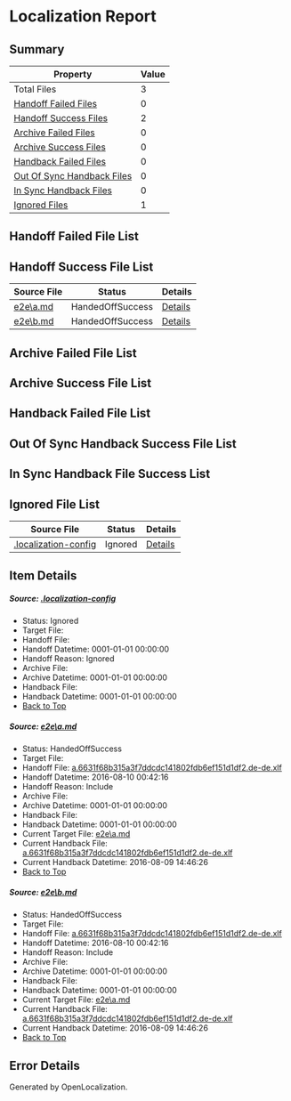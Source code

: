 # <a name='report-top'></a> Localization Report

## Summary
 Property | Value 
 -------- | ----- 
 Total Files | 3
[ Handoff Failed Files ](#handoff-failed-list)| 0
[ Handoff Success Files ](#handoff-success-list)| 2
[ Archive Failed Files ](#archive-failed-list)| 0
[ Archive Success Files ](#archive-success-list)| 0
[ Handback Failed Files ](#handback-failed-list)| 0
[ Out Of Sync Handback Files ](#outofsync-handback-success-list)| 0
[ In Sync Handback Files ](#insync-handback-success-list)| 0
[ Ignored Files ](#ignored-list)| 1

## <a name='handoff-failed-list'></a> Handoff Failed File List

## <a name='handoff-success-list'></a> Handoff Success File List
 Source File | Status | Details 
 ----------- | ------ | ------- 
 [e2e\a.md](https://github.com/OpenLocalizationTestOrg/oltest/blob/ddfe931f649defb0c8dbdafe4a763b295f5643b1/e2e/a.md) | HandedOffSuccess | [Details](#366352c5a987e3123eb624b903ea500bfa74eea51)
 [e2e\b.md](https://github.com/OpenLocalizationTestOrg/oltest/blob/ddfe931f649defb0c8dbdafe4a763b295f5643b1/e2e/b.md) | HandedOffSuccess | [Details](#366352c5a987e3123eb624b903ea500bfa74eea52)

## <a name='archive-failed-list'></a> Archive Failed File List

## <a name='archive-success-list'></a> Archive Success File List

## <a name='handback-failed-list'></a> Handback Failed File List

## <a name='outofsync-handback-success-list'></a> Out Of Sync Handback Success File List

## <a name='insync-handback-success-list'></a> In Sync Handback File Success List

## <a name='ignored-list'></a> Ignored File List
 Source File | Status | Details 
 ----------- | ------ | ------- 
 [.localization-config](https://github.com/OpenLocalizationTestOrg/oltest/blob/ddfe931f649defb0c8dbdafe4a763b295f5643b1/.localization-config) | Ignored | [Details](#3d4f252ac210baf56311d7e97dcc2db10974dbd20)

## Item Details
##### <a name='3d4f252ac210baf56311d7e97dcc2db10974dbd20'></a> Source: [.localization-config](https://github.com/OpenLocalizationTestOrg/oltest/blob/ddfe931f649defb0c8dbdafe4a763b295f5643b1/.localization-config)
* Status: Ignored
* Target File: 
* Handoff File: 
* Handoff Datetime: 0001-01-01 00:00:00
* Handoff Reason: Ignored
* Archive File: 
* Archive Datetime: 0001-01-01 00:00:00
* Handback File: 
* Handback Datetime: 0001-01-01 00:00:00
* [Back to Top](#report-top)

##### <a name='366352c5a987e3123eb624b903ea500bfa74eea51'></a> Source: [e2e\a.md](https://github.com/OpenLocalizationTestOrg/oltest/blob/ddfe931f649defb0c8dbdafe4a763b295f5643b1/e2e/a.md)
* Status: HandedOffSuccess
* Target File: 
* Handoff File: [a.6631f68b315a3f7ddcdc141802fdb6ef151d1df2.de-de.xlf](https://github.com/OpenLocalizationTestOrg/olhandoff-e2e/blob/10098a3164ec38fc80426d0a94862e3ebcf1799c/ol-handoff/OpenLocalizationTestOrg/ol-test-dede/ci/ht/a.6631f68b315a3f7ddcdc141802fdb6ef151d1df2.de-de.xlf)
* Handoff Datetime: 2016-08-10 00:42:16
* Handoff Reason: Include
* Archive File: 
* Archive Datetime: 0001-01-01 00:00:00
* Handback File: 
* Handback Datetime: 0001-01-01 00:00:00
* Current Target File: [e2e\a.md](https://github.com/OpenLocalizationTestOrg/ol-test-dede/blob/a414d247158c58d74dd3133589f029a83ea8ec7e/e2e/a.md)
* Current Handback File: [a.6631f68b315a3f7ddcdc141802fdb6ef151d1df2.de-de.xlf](https://github.com/OpenLocalizationTestOrg/olhandback-e2e/blob/69eb44b87161df4ba10d96ca32ed582ab9f60bb6/ol-handback/OpenLocalizationTestOrg/ol-test-dede/ci/ht/a.6631f68b315a3f7ddcdc141802fdb6ef151d1df2.de-de.xlf)
* Current Handback Datetime: 2016-08-09 14:46:26
* [Back to Top](#report-top)

##### <a name='366352c5a987e3123eb624b903ea500bfa74eea52'></a> Source: [e2e\b.md](https://github.com/OpenLocalizationTestOrg/oltest/blob/ddfe931f649defb0c8dbdafe4a763b295f5643b1/e2e/b.md)
* Status: HandedOffSuccess
* Target File: 
* Handoff File: [a.6631f68b315a3f7ddcdc141802fdb6ef151d1df2.de-de.xlf](https://github.com/OpenLocalizationTestOrg/olhandoff-e2e/blob/10098a3164ec38fc80426d0a94862e3ebcf1799c/ol-handoff/OpenLocalizationTestOrg/ol-test-dede/ci/ht/a.6631f68b315a3f7ddcdc141802fdb6ef151d1df2.de-de.xlf)
* Handoff Datetime: 2016-08-10 00:42:16
* Handoff Reason: Include
* Archive File: 
* Archive Datetime: 0001-01-01 00:00:00
* Handback File: 
* Handback Datetime: 0001-01-01 00:00:00
* Current Target File: [e2e\a.md](https://github.com/OpenLocalizationTestOrg/ol-test-dede/blob/a414d247158c58d74dd3133589f029a83ea8ec7e/e2e/a.md)
* Current Handback File: [a.6631f68b315a3f7ddcdc141802fdb6ef151d1df2.de-de.xlf](https://github.com/OpenLocalizationTestOrg/olhandback-e2e/blob/69eb44b87161df4ba10d96ca32ed582ab9f60bb6/ol-handback/OpenLocalizationTestOrg/ol-test-dede/ci/ht/a.6631f68b315a3f7ddcdc141802fdb6ef151d1df2.de-de.xlf)
* Current Handback Datetime: 2016-08-09 14:46:26
* [Back to Top](#report-top)


## Error Details

Generated by OpenLocalization.
